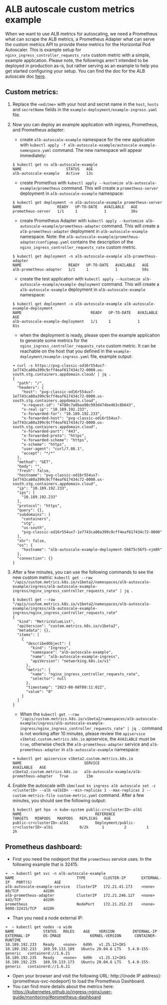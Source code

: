 # ALB autoscale custom metrics example

When we want to use ALB metrics for autoscaling, we need a Prometheus what can scrape the ALB metrics, a Prometheus Adapter what can serve the custom metrics API to provide these metrics for the Horizontal Pod Autoscaler. This is example setup for `nginx_ingress_controller_requests_rate` custom metric with a simple, example application. Please note, the followings aren't intended to be deployed in production as-is, but rather serving as an example to help you get started configuring your setup. You can find the doc for the ALB autoscale doc [here](https://cloud.ibm.com/docs/containers?topic=containers-ingress-alb-manage#alb_replicas_autoscaler). 

## Custom metrics:

1. Replace the `<editme>` with your host and secret name in the `host`, `hosts` and `secretName` fields in the `example-deployment/example-ingress.yaml` file.

2. Now you can deploy an example application with ingress, Prometheus, and Prometheus adapter:
    - create `alb-autoscale-example` namespace for the new application with `kubectl apply -f alb-autoscale-example/autoscale-example-namespace.yaml` command. The new namespace will appear immediately:
    ```
    $ kubectl get ns alb-autoscale-example                                                              
    NAME                    STATUS   AGE
    alb-autoscale-example   Active   13s
    ```
    - create Promethus with `kubectl apply --kustomize alb-autoscale-example/prometheus` command. This will create a `prometheus-server` deployment in `alb-autoscale-example` namespace:
    ```
    $ kubectl get deployment -n alb-autoscale-example prometheus-server
    NAME                READY   UP-TO-DATE   AVAILABLE   AGE
    prometheus-server   1/1     1            1           30s
    ```
    - create Prometheus Adapter with `kubectl apply --kustomize alb-autoscale-example/prometheus-adapter` command. This will create a `alb-prometheus-adapter` deployment in `alb-autoscale-example` namespace. Note: the `alb-autoscale-example/prometheus-adapter/configmap.yaml` contains the description of the `nginx_ingress_controller_requests_rate` custom metric. 
    ```
    $ kubectl get deployment -n alb-autoscale-example alb-prometheus-adapter
    NAME                     READY   UP-TO-DATE   AVAILABLE   AGE
    alb-prometheus-adapter   1/1     1            1           50s
    ```
    - create the test application with `kubectl apply --kustomize alb-autoscale-example/example-deployment` command. This will create a `alb-autoscale-example` deployment in `alb-autoscale-example` namespace:
    ```
    $ kubectl get deployment -n alb-autoscale-example alb-autoscale-example-deployment                      
    NAME                               READY   UP-TO-DATE   AVAILABLE   AGE
    alb-autoscale-example-deployment   1/1     1            1           81s
    ```
    - when the deployment is ready, please open the example application to generate some metrics for the `nginx_ingress_controller_requests_rate` custom metric. It can be reachable on the host that you defined in the `example-deployment/example-ingress.yaml` file, example output:
    ```
    ➜ curl -s https://pvg-classic-od16r554ux7-1e7743ca80a399c9cff4eaf617434c72-0000.us-south.stg.containers.appdomain.cloud/ | jq .
    {
      "path": "/",
      "headers": {
        "host": "pvg-classic-od16r554ux7-1e7743ca80a399c9cff4eaf617434c72-0000.us-south.stg.containers.appdomain.cloud",
        "x-request-id": "4780c7a0baa98c993d474be463c8b643",
        "x-real-ip": "10.189.192.233",
        "x-forwarded-for": "10.189.192.233",
        "x-forwarded-host": "pvg-classic-od16r554ux7-1e7743ca80a399c9cff4eaf617434c72-0000.us-south.stg.containers.appdomain.cloud",
        "x-forwarded-port": "443",
        "x-forwarded-proto": "https",
        "x-forwarded-scheme": "https",
        "x-scheme": "https",
        "user-agent": "curl/7.88.1",
        "accept": "*/*"
      },
      "method": "GET",
      "body": "",
      "fresh": false,
      "hostname": "pvg-classic-od16r554ux7-1e7743ca80a399c9cff4eaf617434c72-0000.us-south.stg.containers.appdomain.cloud",
      "ip": "10.189.192.233",
      "ips": [
        "10.189.192.233"
      ],
      "protocol": "https",
      "query": {},
      "subdomains": [
        "containers",
        "stg",
        "us-south",
        "pvg-classic-od16r554ux7-1e7743ca80a399c9cff4eaf617434c72-0000"
      ],
      "xhr": false,
      "os": {
        "hostname": "alb-autoscale-example-deployment-56875c56f5-njm8h"
      },
      "connection": {}
    }
    ```

3. After a few minutes, you can use the following commands to see the new custom metric: `kubectl get --raw "/apis/custom.metrics.k8s.io/v1beta2/namespaces/alb-autoscale-example/ingress/alb-autoscale-example-ingress/nginx_ingress_controller_requests_rate" | jq .`
    ```
    $ kubectl get --raw "/apis/custom.metrics.k8s.io/v1beta2/namespaces/alb-autoscale-example/ingress/alb-autoscale-example-ingress/nginx_ingress_controller_requests_rate"
    {
      "kind": "MetricValueList",
      "apiVersion": "custom.metrics.k8s.io/v1beta2",
      "metadata": {},
      "items": [
        {
          "describedObject": {
            "kind": "Ingress",
            "namespace": "alb-autoscale-example",
            "name": "alb-autoscale-example-ingress",
            "apiVersion": "networking.k8s.io/v1"
          },
          "metric": {
            "name": "nginx_ingress_controller_requests_rate",
            "selector": null
          },
          "timestamp": "2023-08-08T09:11:02Z",
          "value": "0"
        }
      ]
    }
    ```
    - When the `kubectl get --raw "/apis/custom.metrics.k8s.io/v1beta2/namespaces/alb-autoscale-example/ingress/alb-autoscale-example-ingress/nginx_ingress_controller_requests_rate" | jq .` command is not working after 10 minutes, please review the `apiservice v1beta2.custom.metrics.k8s.io` apiservice, the `AVAILABLE` must be `true`, otherwise check the `alb-prometheus-adapter` service and `alb-prometheus-adapter` in `alb-autoscale-example` namespace:
    ```
    ➜ kubectl get apiservice v1beta2.custom.metrics.k8s.io
    NAME                            SERVICE                                        AVAILABLE   AGE
    v1beta2.custom.metrics.k8s.io   alb-autoscale-example/alb-prometheus-adapter   True        15m
    ```

4. Enable the autoscale with `ibmcloud ks ingress alb autoscale set -c <clusterID> --alb <albID> --min-replicas 1 --max-replicas 2 --custom-metrics-file custom-metric.yaml` command. After a few minutes, you should see the following output:
    ```
    $ kubectl get hpa -n kube-system public-cr<clusterID>-alb1
    NAME                                 REFERENCE                                       TARGETS   MINPODS   MAXPODS   REPLICAS   AGE
    public-cr<clusterID>-alb1            Deployment/public-cr<clusterID>-alb1            0/2k      1         2         1          2h
    ```


## Prometheus dashboard: 
  - First you need the nodeport that the `prometheus` service uses. In the following example that is 32415.
  ```
  ➜  ~ kubectl get svc -n alb-autoscale-example
  NAME                            TYPE        CLUSTER-IP       EXTERNAL-IP   PORT(S)          AGE
  alb-autoscale-example-service   ClusterIP   172.21.41.173    <none>        80/TCP           4d20h
  alb-prometheus-adapter          ClusterIP   172.21.246.127   <none>        443/TCP          4d20h
  prometheus                      NodePort    172.21.252.23    <none>        9090:32415/TCP   4d20h
  ``` 
  - Than you need a node external IP: 
  ```
  ➜  ~ kubectl get nodes -o wide
  NAME             STATUS   ROLES    AGE    VERSION        INTERNAL-IP      EXTERNAL-IP      OS-IMAGE             KERNEL-VERSION      CONTAINER-RUNTIME
  10.189.192.233   Ready    <none>   6d9h   v1.25.12+IKS   10.189.192.233   169.59.133.189   Ubuntu 20.04.6 LTS   5.4.0-155-generic   containerd://1.6.21
  10.189.192.235   Ready    <none>   6d9h   v1.25.12+IKS   10.189.192.235   169.59.133.173   Ubuntu 20.04.6 LTS   5.4.0-155-generic   containerd://1.6.21
  ```
  - Open your browser and visit the following URL: http://{node IP address}:{prometheus-svc-nodeport} to load the Prometheus Dashboard. 
  - You can find more details about the metrics here: https://kubernetes.github.io/ingress-nginx/user-guide/monitoring/#prometheus-dashboard
